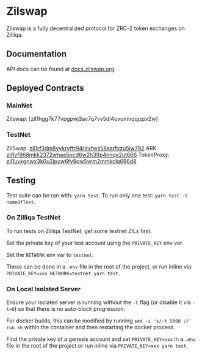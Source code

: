 # Zilswap

Zilswap is a fully decentralized protocol for ZRC-2 token exchanges on Zilliqa.

## Documentation

API docs can be found at [docs.zilswap.org](https://docs.zilswap.org).

## Deployed Contracts

### MainNet

Zilswap: [zil1hgg7k77vpgpwj3av7q7vv5dl4uvunmqqjzpv2w]

### TestNet

ZilSwap: [zil1rf3dm8yykryffr94rlrxfws58earfxzu5lw792](https://devex.zilliqa.com/address/0x1a62dd9c84b0c8948cb51fc664ba143e7a34985c?network=https://dev-api.zilliqa.com)
ARK: [zil1vf968mkk2372whae5ncd6w2h39p4nnqx2ut666](https://devex.zilliqa.com/address/0x624ba3eed6547ca75fb9a4f0dd3957894359cc06?network=https://dev-api.zilliqa.com)
TokenProxy: [zil1uvkgnwx3k0u2jpcw6fy9qw5vrm2mmkclq696d8](https://devex.zilliqa.com/address/0xe32c89b8d1b3f8a9070ed248503a8c1ed5bddb1f?network=https://dev-api.zilliqa.com)

## Testing

Test suite can be ran with: `yarn test`. To run only one test: `yarn test -t nameOfTest`.

### On Zilliqa TestNet

To run tests on Zilliqa TestNet, get some testnet ZILs first.

Set the private key of your test account using the `PRIVATE_KEY` env var.

Set the `NETWORK` env var to `testnet`.

These can be done in a `.env` file in the root of the project, or run inline via: `PRIVATE_KEY=xxx NETWORK=testnet yarn test`.

### On Local Isolated Server

Ensure your isolated server is running without the `-t` flag (or disable it via `-t=0`) so that there is no auto-block progression.

For docker builds, this can be modified by running `sed -i 's/-t 5000 //' run.sh` within the container and then restarting the docker process.

Find the private key of a genesis account and set `PRIVATE_KEY=xxx` in a `.env` file in the root of the project or run inline via `PRIVATE_KEY=xxx yarn test`.
